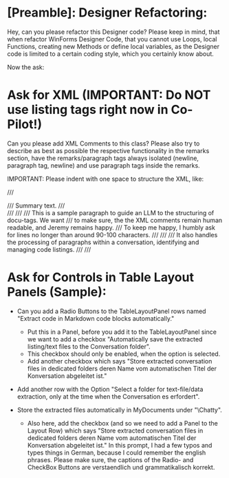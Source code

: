 [Preamble]: Designer Refactoring:
=================================
Hey, can you please refactor this Designer code? 
Please keep in mind, that when refactor WinForms Designer Code, that you 
cannot use Loops, local Functions, creating new Methods or define local 
variables, as the Designer code is limited to a certain coding style, 
which you certainly know about.

Now the ask:




Ask for XML (IMPORTANT: Do NOT use listing tags right now in Co-Pilot!)
==========================================================================
Can you please add XML Comments to this class? 
Please also try to describe as best as possible the respective functionality in the remarks section, 
have the remarks/paragraph tags always isolated (newline, paragraph tag, newline) and use paragraph tags inside the remarks.

IMPORTANT: Please indent with one space to structure the XML, like:

/// <summary>
///  Summary text.
/// </summary>
/// <remarks>
///  <para>
///   This is a sample paragraph to guide an LLM to the structuring of docu-tags. We want
///   to make sure, the the XML comments remain human readable, and Jeremy remains happy.
///   To keep me happy, I humbly ask for lines no longer than around 90-100 characters.
///  </para>
///  <para>
///   It also handles the processing of paragraphs within a conversation, identifying and managing code listings.
///  </para>
/// </remarks>



Ask for Controls in Table Layout Panels (Sample):
=================================================
* Can you add a Radio Buttons to the TableLayoutPanel rows named "Extract code in Markdown code blocks automatically." 
  - Put this in a Panel, before you add it to the TableLayoutPanel since we want to add a checkbox "Automatically save the extracted listing/text files to the Conversation folder". 
  - This checkbox should only be enabled, when the option is selected. 
  - Add another checkbox which says "Store extracted conversation files in dedicated folders deren Name vom automatischen Titel der Konversation abgeleitet ist."

* Add another row with the Option "Select a folder for text-file/data extraction, only at the time when the Conversation es erfordert".
* Store the extracted files automatically in MyDocuments under "\Chatty".
  - Also here, add the checkbox (and so we need to add a Panel to the Layout Row) which says "Store extracted conversation files in dedicated folders deren Name vom automatischen Titel der Konversation abgeleitet ist."
In this prompt, I had a few typos and types things in German, because I could remember the english phrases. Please make sure, the captions of the  Radio- and CheckBox Buttons are verstaendlich und grammatikalisch korrekt.
